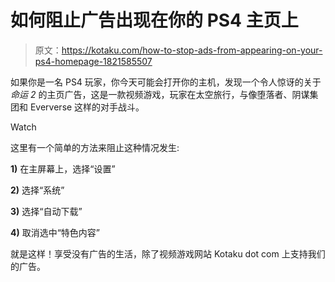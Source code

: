# 如何阻止广告出现在你的 PS4 主页上

> 原文：<https://kotaku.com/how-to-stop-ads-from-appearing-on-your-ps4-homepage-1821585507>

如果你是一名 PS4 玩家，你今天可能会打开你的主机，发现一个令人惊讶的关于*命运 2* 的主页广告，这是一款视频游戏，玩家在太空旅行，与像堕落者、阴谋集团和 Eververse 这样的对手战斗。

Watch

这里有一个简单的方法来阻止这种情况发生:

**1)** 在主屏幕上，选择“设置”

**2)** 选择“系统”

**3)** 选择“自动下载”

**4)** 取消选中“特色内容”

就是这样！享受没有广告的生活，除了视频游戏网站 Kotaku dot com 上支持我们的广告。